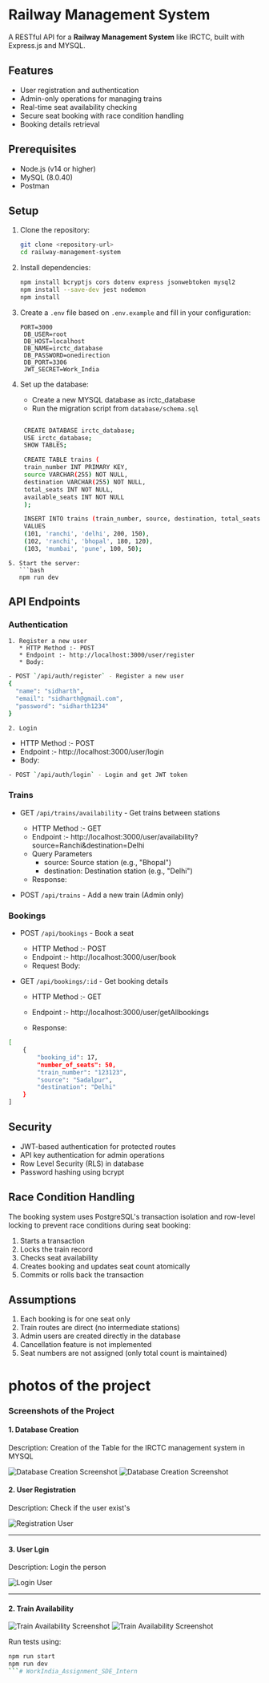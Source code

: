 # Railway Management System

A RESTful API for a **Railway Management System** like IRCTC, built with Express.js and MYSQL.

## Features

- User registration and authentication
- Admin-only operations for managing trains
- Real-time seat availability checking
- Secure seat booking with race condition handling
- Booking details retrieval

## Prerequisites

- Node.js (v14 or higher)
- MySQL (8.0.40)
- Postman

## Setup

1. Clone the repository:
   ```bash
   git clone <repository-url>
   cd railway-management-system
   ```

2. Install dependencies:
   ```bash
   npm install bcryptjs cors dotenv express jsonwebtoken mysql2
   npm install --save-dev jest nodemon
   npm install
   ```

3. Create a `.env` file based on `.env.example` and fill in your configuration:
   ```
   PORT=3000
    DB_USER=root
    DB_HOST=localhost
    DB_NAME=irctc_database
    DB_PASSWORD=onedirection
    DB_PORT=3306
    JWT_SECRET=Work_India

   ```

4. Set up the database:
   - Create a new MYSQL database as irctc_database
   - Run the migration script from `database/schema.sql`
   ```bash
    
    CREATE DATABASE irctc_database;
    USE irctc_database;
    SHOW TABLES;

    CREATE TABLE trains (
    train_number INT PRIMARY KEY,
    source VARCHAR(255) NOT NULL,
    destination VARCHAR(255) NOT NULL,
    total_seats INT NOT NULL,
    available_seats INT NOT NULL
    );

    INSERT INTO trains (train_number, source, destination, total_seats, available_seats)
    VALUES
    (101, 'ranchi', 'delhi', 200, 150),
    (102, 'ranchi', 'bhopal', 180, 120),
    (103, 'mumbai', 'pune', 100, 50);

```
5. Start the server:
   ```bash
   npm run dev
   ```

## API Endpoints

### Authentication
    1. Register a new user
       * HTTP Method :- POST
       * Endpoint :- http://localhost:3000/user/register
       * Body:
```bash
- POST `/api/auth/register` - Register a new user
{
  "name": "sidharth",
  "email": "sidharth@gmail.com",
  "password": "sidharth1234"
}
```
    2. Login
   - HTTP Method :- POST
   - Endpoint :- http://localhost:3000/user/login
   - Body:
```bash
- POST `/api/auth/login` - Login and get JWT token
```
### Trains

- GET `/api/trains/availability` - Get trains between stations
   - HTTP Method :- GET
   - Endpoint :- http://localhost:3000/user/availability?source=Ranchi&destination=Delhi
   - Query Parameters
     - source: Source station (e.g., "Bhopal")
     - destination: Destination station (e.g., "Delhi")
   - Response:

- POST `/api/trains` - Add a new train (Admin only)


### Bookings

- POST `/api/bookings` - Book a seat
    - HTTP Method :- POST
    - Endpoint :- http://localhost:3000/user/book
    - Request Body:

- GET `/api/bookings/:id` - Get booking details

    - HTTP Method :- GET
    - Endpoint :- http://localhost:3000/user/getAllbookings

    - Response:

```bash
[
    {
        "booking_id": 17,
        "number_of_seats": 50,
        "train_number": "123123",
        "source": "Sadalpur",
        "destination": "Delhi"
    }
]
```

## Security

- JWT-based authentication for protected routes
- API key authentication for admin operations
- Row Level Security (RLS) in database
- Password hashing using bcrypt

## Race Condition Handling

The booking system uses PostgreSQL's transaction isolation and row-level locking to prevent race conditions during seat booking:

1. Starts a transaction
2. Locks the train record
3. Checks seat availability
4. Creates booking and updates seat count atomically
5. Commits or rolls back the transaction

## Assumptions

1. Each booking is for one seat only
2. Train routes are direct (no intermediate stations)
3. Admin users are created directly in the database
4. Cancellation feature is not implemented
5. Seat numbers are not assigned (only total count is maintained)



# photos of the project
### Screenshots of the Project
#### 1. Database Creation
Description: Creation of the Table for the IRCTC management system in MYSQL

![Database Creation Screenshot](./WorkIndia_Assignment/Images/DATABASE_1.png)
![Database Creation Screenshot](./WorkIndia_Assignment/Images/DATABASE_2.png)


#### 2. User Registration
Description: Check if the user exist's

![Registration User](./WorkIndia_Assignment/Images/Register.png)

---

#### 3. User Lgin
Description: Login the person

![Login User](./WorkIndia_Assignment/Images/Login.png)

---


#### 2. Train Availability

![Train Availability Screenshot](./WorkIndia_Assignment/Images/Availability_1.png)
![Train Availability Screenshot](./WorkIndia_Assignment/Images/Availability_2.png)


Run tests using:
```bash
npm run start
npm run dev
```# WorkIndia_Assignment_SDE_Intern
